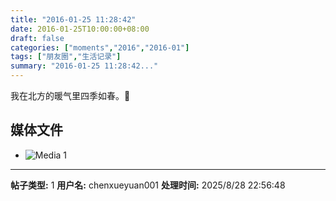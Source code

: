 ```yaml
---
title: "2016-01-25 11:28:42"
date: 2016-01-25T10:00:00+08:00
draft: false
categories: ["moments","2016","2016-01"]
tags: ["朋友圈","生活记录"]
summary: "2016-01-25 11:28:42..."
---
```


我在北方的暖气里四季如春。🤗

## 媒体文件

- ![Media 1](/Moments/photos/2016-01-25/201601251128420.jpg)

---

**帖子类型:** 1
**用户名:** chenxueyuan001
**处理时间:** 2025/8/28 22:56:48